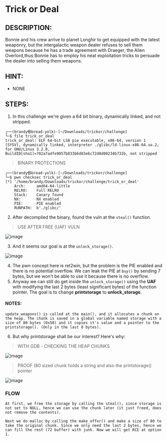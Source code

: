 # Trick or Deal
## DESCRIPTION:
Bonnie and his crew arrive to planet Longhir to get equipped with the latest weaponry, but the intergalactic weapon dealer refuses to sell them weapons because he has a trade agreement with Draeger, the Alien Overlord,thus Bonnie has to employ his neat exploitation tricks to persuade the dealer into selling them weapons.
## HINT:
- NONE
## STEPS:
1. In this challenge we're given a 64 bit binary, dynamically linked, and not stripped.

```console
┌──(brandy㉿bread-yolk)-[~/Downloads/trickor/challenge]
└─$ file trick_or_deal
trick_or_deal: ELF 64-bit LSB pie executable, x86-64, version 1 (SYSV), dynamically linked, interpreter ./glibc/ld-linux-x86-64.so.2, for GNU/Linux 3.2.0, BuildID[sha1]=782a7adfe9057b833b6d03e6c72d0d00234b732b, not stripped
```

> BINARY PROTECTIONS

```console
┌──(brandy㉿bread-yolk)-[~/Downloads/trickor/challenge]
└─$ pwn checksec trick_or_deal 
[*] '/home/brandy/Downloads/trickor/challenge/trick_or_deal'
    Arch:     amd64-64-little
    RELRO:    Full RELRO
    Stack:    Canary found
    NX:       NX enabled
    PIE:      PIE enabled
    RUNPATH:  b'./glibc/'
```

2. After decompiled the binary, found the vuln at the `steal()` function.

> USE AFTER FREE (UAF) VULN

![image](https://github.com/jon-brandy/hackthebox/assets/70703371/0459f894-b235-456b-a158-8178edf8bbd9)


3. And it seems our goal is at the `unlock_storage()`.

![image](https://github.com/jon-brandy/hackthebox/assets/70703371/c4be67cc-3490-4434-bfb8-76819fee077c)


4. The pwn concept here is ret2win, but the problem is the PIE enabled and there is no potential overflow. We can leak the PIE at `buy()` by sending 7 bytes, but we won't be able to use it because there is no overflow.
5. Anyway we can still do get inside the `unlock_storage()` using the **UAF** with modifying the last 2 bytes (least significant bytes) of the function pointer. The goal is to change **printstorage** to **unlock_storage**.

#### NOTES:

```
update_weapons() is called at the main(), and it allocates a chunk on the heap. The chunk is saved in a global variable named storage with a size of 80 bytes (0x50) and it copies it's value and a pointer to the printstorage(). (Only in the last 8 bytes). 
```


6. But why printstorage shall be our interest? Here's why:

> WITH GDB - CHECKING THE HEAP CHUNKS

![image](https://github.com/jon-brandy/hackthebox/assets/70703371/61265489-8ae5-4c02-b200-5b957478fbc4)


> PROOF (80 sized chunk holds a string and also the printstorage() pointer

![image](https://github.com/jon-brandy/hackthebox/assets/70703371/327b93d0-d395-43c0-88fc-a48fa4fc9505)


### FLOW

```
At first, we free the storage by calling the steal(), since storage is not set to NULL, hence we can use the chunk later (it just freed, does not remove the contents).

Next we do malloc by calling the make_offer() and make a size of 80 to take the original chunk. Since we only need the last 2 bytes, hence we can fill the rest (72 buffer) with junk. Now we will get RCE at option 1. 
```



